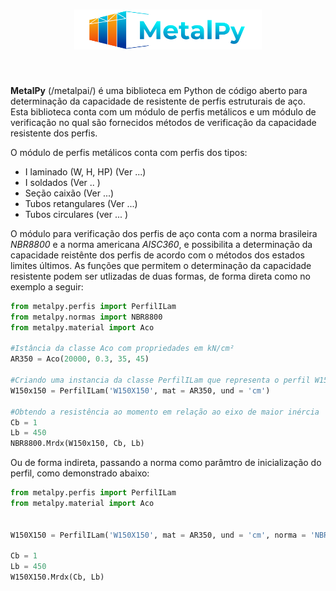 <h1 align="center">
<img src="logo/logo_MP.svg" width="300">
</h1><br>

**MetalPy** (/metalpai/) é uma biblioteca em Python de código aberto para 
determinação da capacidade de resistente de perfis estruturais de aço. Esta biblioteca
conta com um módulo de perfis metálicos e um módulo de verificação no qual são fornecidos
métodos de verificação da capacidade resistente dos perfis.

O módulo de perfis metálicos conta com perfis dos tipos:

 * I laminado (W, H, HP) (Ver ...)
 * I soldados (Ver .. )
 * Seção caixão (Ver ...)
 * Tubos retangulares (Ver ...)
 * Tubos circulares (ver ... )

O módulo para verificação dos perfis de aço conta com a norma brasileira *NBR8800* e 
a norma americana *AISC360*, e possibilita a determinação da capacidade reistênte 
dos perfis de acordo com o métodos dos estados limites últimos. As funções que permitem
o determinação da capacidade resistente podem ser utlizadas de duas formas, de forma direta
como no exemplo a seguir:

~~~python
from metalpy.perfis import PerfilILam
from metalpy.normas import NBR8800
from metalpy.material import Aco

#Istância da classe Aco com propriedades em kN/cm²
AR350 = Aco(20000, 0.3, 35, 45)

#Criando uma instancia da classe PerfilILam que representa o perfil W150X150 com as propriedades em cm
W150x150 = PerfilILam('W150X150', mat = AR350, und = 'cm')

#Obtendo a resistência ao momento em relação ao eixo de maior inércia
Cb = 1
Lb = 450
NBR8800.Mrdx(W150x150, Cb, Lb)
~~~~

Ou de forma indireta, passando a norma como parâmtro de inicialização do perfil,
como demonstrado abaixo:

~~~python
from metalpy.perfis import PerfilILam
from metalpy.material import Aco


W150X150 = PerfilILam('W150X150', mat = AR350, und = 'cm', norma = 'NBR8800')

Cb = 1
Lb = 450
W150X150.Mrdx(Cb, Lb)
~~~
